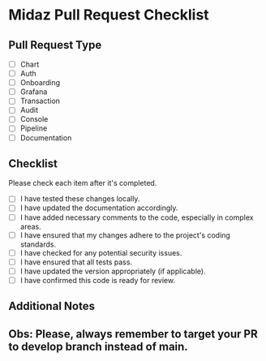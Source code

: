 # Midaz Pull Request Checklist

## Pull Request Type
[//]: # (Check the appropriate box for the type of pull request.)

- [ ] Chart
- [ ] Auth 
- [ ] Onboarding
- [ ] Grafana
- [ ] Transaction
- [ ] Audit
- [ ] Console
- [ ] Pipeline
- [ ] Documentation

## Checklist
Please check each item after it's completed.

- [ ] I have tested these changes locally.
- [ ] I have updated the documentation accordingly.
- [ ] I have added necessary comments to the code, especially in complex areas.
- [ ] I have ensured that my changes adhere to the project's coding standards.
- [ ] I have checked for any potential security issues.
- [ ] I have ensured that all tests pass.
- [ ] I have updated the version appropriately (if applicable).
- [ ] I have confirmed this code is ready for review.

## Additional Notes
[//]: # (Add any additional notes, context, or explanation that could be helpful for reviewers.)
## Obs: Please, always remember to target your PR to develop branch instead of main.